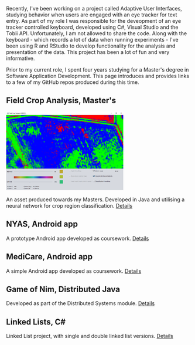 Recently, I've been working on a project called Adaptive User Interfaces, studying behavior when users are engaged with an eye tracker for text entry. As part of my role I was responsible for the deveopment of an eye tracker controlled keyboard, developed using C#, Visual Studio and the Tobii API. Unfortunately, I am not allowed to share the code. Along with the keyboard - which records a lot of data when running experiments - I've been using R and RStudio to develop functionality for the analysis and presentation of the data. This project has been a lot of fun and very informative.

Prior to my current role, I spent four years studying for a Master's degree in Software Application Development. This page introduces and provides links to a few of my GitHub repos produced during this time.

## Field Crop Analysis, Master's
<img width="320" src="https://github.com/cnicholas63/FieldCropAnalysis/blob/master/ScreenShots/ScreenShot.png" alt="Field crop analysis">

An asset produced towards my Masters. Developed in Java and utilising a neural network for crop region classification. 
[Details](https://github.com/cnicholas63/FieldCropAnalysis)

## NYAS, Android app
A prototype Android app developed as coursework. 
[Details](https://github.com/cnicholas63/NYAS_Final)


## MediCare, Android app
A simple Android app developed as coursework.
[Details](https://github.com/cnicholas63/MyMediCare)

## Game of Nim, Distributed Java
Developed as part of the Distributed Systems module.
[Details](https://github.com/cnicholas63/GameOfNim)

## Linked Lists, C# 
Linked List project, with single and double linked list versions.
[Details](https://github.com/cnicholas63/Linked-Lists)
